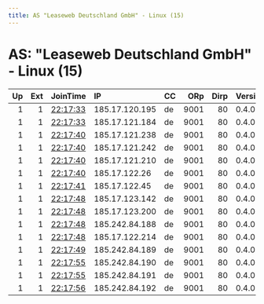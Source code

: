 ```yaml
---
title: AS "Leaseweb Deutschland GmbH" - Linux (15)
---
```


# AS: "Leaseweb Deutschland GmbH" - Linux (15)

|   Up |   Ext | JoinTime                                                                                            | IP             | CC   |   ORp |   Dirp | Version   | Contact        | Nickname   |   eFamMembers |
|-----:|------:|:----------------------------------------------------------------------------------------------------|:---------------|:-----|------:|-------:|:----------|:---------------|:-----------|--------------:|
|    1 |     1 | [22:17:33](https://metrics.torproject.org/rs.html#details/1DC8D5B1636408C994E1E0788EA3570E8071FA26) | 185.17.120.195 | de   |  9001 |     80 | 0.4.0.5   | root@localhost | alex       |             1 |
|    1 |     1 | [22:17:33](https://metrics.torproject.org/rs.html#details/86415B9271C011DBC5245E52A531D69987C55864) | 185.17.121.184 | de   |  9001 |     80 | 0.4.0.5   | root@localhost | alex       |             1 |
|    1 |     1 | [22:17:40](https://metrics.torproject.org/rs.html#details/2E206A0A720A6EB3D77948CE3226407836BE7B7E) | 185.17.121.238 | de   |  9001 |     80 | 0.4.0.5   | root@localhost | alex       |             1 |
|    1 |     1 | [22:17:40](https://metrics.torproject.org/rs.html#details/38AF36B5DAA8131C50CB79AC56B6A3847081961B) | 185.17.121.242 | de   |  9001 |     80 | 0.4.0.5   | root@localhost | alex       |             1 |
|    1 |     1 | [22:17:40](https://metrics.torproject.org/rs.html#details/C1AFA2C4860643293E1D840DDB9DD93A70349745) | 185.17.121.210 | de   |  9001 |     80 | 0.4.0.5   | root@localhost | alex       |             1 |
|    1 |     1 | [22:17:40](https://metrics.torproject.org/rs.html#details/D828D07A027F2AA0E10B1D676C829B99E4507AFF) | 185.17.122.26  | de   |  9001 |     80 | 0.4.0.5   | root@localhost | alex       |             1 |
|    1 |     1 | [22:17:41](https://metrics.torproject.org/rs.html#details/2FC3D1D71B83495A3D8EBA025E9C163EAB43A600) | 185.17.122.45  | de   |  9001 |     80 | 0.4.0.5   | root@localhost | alex       |             1 |
|    1 |     1 | [22:17:48](https://metrics.torproject.org/rs.html#details/271EE8BA1011CFA8C11278680AC79D367BDA7537) | 185.17.123.142 | de   |  9001 |     80 | 0.4.0.5   | root@localhost | alex       |             1 |
|    1 |     1 | [22:17:48](https://metrics.torproject.org/rs.html#details/665624D1D38C3AD25D310D48EEF675DB8B58DBB0) | 185.17.123.200 | de   |  9001 |     80 | 0.4.0.5   | root@localhost | alex       |             1 |
|    1 |     1 | [22:17:48](https://metrics.torproject.org/rs.html#details/DE0B560E50BBAD818D018AB27498DFAF3AC54CFD) | 185.242.84.188 | de   |  9001 |     80 | 0.4.0.5   | root@localhost | alex       |             1 |
|    1 |     1 | [22:17:48](https://metrics.torproject.org/rs.html#details/EA1A9EA25FADF31C5935964B40A131D511B2A61B) | 185.17.122.214 | de   |  9001 |     80 | 0.4.0.5   | root@localhost | alex       |             1 |
|    1 |     1 | [22:17:49](https://metrics.torproject.org/rs.html#details/8AA7FD65EB993D0FE2CAD7EE817E42C05DCDD01A) | 185.242.84.189 | de   |  9001 |     80 | 0.4.0.5   | root@localhost | alex       |             1 |
|    1 |     1 | [22:17:55](https://metrics.torproject.org/rs.html#details/31872550241D6DC01928DA8F650284B1E7EE379F) | 185.242.84.190 | de   |  9001 |     80 | 0.4.0.5   | root@localhost | alex       |             1 |
|    1 |     1 | [22:17:55](https://metrics.torproject.org/rs.html#details/60573F51EDD80B3F0BEBB6B777BD25EB4FD5A639) | 185.242.84.191 | de   |  9001 |     80 | 0.4.0.5   | root@localhost | alex       |             1 |
|    1 |     1 | [22:17:56](https://metrics.torproject.org/rs.html#details/1D6CE8D1AA5ABBFF3ECB77C59BBB7C2CCEC0024C) | 185.242.84.192 | de   |  9001 |     80 | 0.4.0.5   | root@localhost | alex       |             1 |
